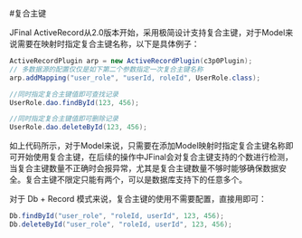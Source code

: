 #复合主键

JFinal ActiveRecord从2.0版本开始，采用极简设计支持复合主键，对于Model来说需要在映射时指定复合主键名称，以下是具体例子：

```java
ActiveRecordPlugin arp = new ActiveRecordPlugin(c3p0Plugin);
// 多数据源的配置仅仅是如下第二个参数指定一次复合主键名称
arp.addMapping("user_role", "userId, roleId", UserRole.class);

//同时指定复合主键值即可查找记录
UserRole.dao.findById(123, 456);

//同时指定复合主键值即可删除记录
UserRole.dao.deleteById(123, 456);
```

如上代码所示，对于Model来说，只需要在添加Model映射时指定复合主键名称即可开始使用复合主键，在后续的操作中JFinal会对复合主键支持的个数进行检测，当复合主键数量不正确时会报异常，尤其是复合主键数量不够时能够确保数据安全。复合主键不限定只能有两个，可以是数据库支持下的任意多个。

对于 Db + Record 模式来说，复合主键的使用不需要配置，直接用即可：

```java
Db.findById("user_role", "roleId, userId", 123, 456);
Db.deleteById("user_role", "roleId, userId", 123, 456);
```
